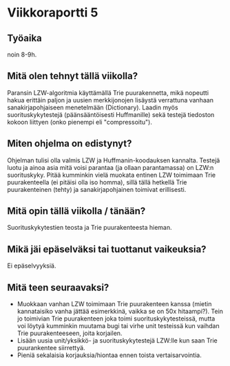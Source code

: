 # Viikkoraportti 5

## Työaika

noin 8-9h.

## Mitä olen tehnyt tällä viikolla?

Paransin LZW-algoritmia käyttämällä Trie puurakennetta, mikä nopeutti hakua erittäin paljon ja uusien merkkijonojen lisäystä verrattuna vanhaan sanakirjapohjaiseen menetelmään (Dictionary). Laadin myös suorituskykytestejä (päänsääntöisesti Huffmanille) sekä testejä tiedoston kokoon liittyen (onko pienempi eli "compressoitu"). 

## Miten ohjelma on edistynyt?

Ohjelman tulisi olla valmis LZW ja Huffmanin-koodauksen kannalta. Testejä luotu ja ainoa asia mitä voisi parantaa (ja ollaan parantamassa) on LZW:n suorituskyky.
Pitää kumminkin vielä muokata entinen LZW toimimaan Trie puurakenteella (ei pitäisi olla iso homma), sillä tällä hetkellä Trie puurakenteinen (tehty) ja sanakirjapohjainen toimivat erillisesti. 

## Mitä opin tällä viikolla / tänään?

Suorituskykytestien teosta ja Trie puurakenteesta hieman.

## Mikä jäi epäselväksi tai tuottanut vaikeuksia?

Ei epäselvyyksiä.

## Mitä teen seuraavaksi?

- Muokkaan vanhan LZW toimimaan Trie puurakenteen kanssa (mietin kannataisiko vanha jättää esimerkkinä, vaikka se on 50x hitaampi?). Tein jo toimivian Trie puurakenteen joka toimi suorituskykytesteissä, mutta voi löytyä kumminkin muutama bugi tai virhe unit testeissä kun vaihdan Trie puurakenteeseen, joita korjailen.
- Lisään uusia unit/yksikkö- ja suorituskykytestejä LZW:lle kun saan Trie puurankentee siirrettyä.
- Pieniä sekalaisia korjauksia/hiontaa ennen toista vertaisarvointia.
